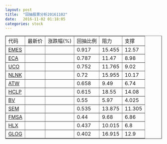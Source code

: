 ```yaml
---
layout: post
title:  "回抽股票分析20161102"
date:   2016-11-02 01:18:05
categories: stock
---
```

<script type="text/javascript">
var stockList = []
stockList.push('gb_emes');
stockList.push('gb_eca');
stockList.push('gb_uco');
stockList.push('gb_nlnk');
stockList.push('gb_atw');
stockList.push('gb_hclp');
stockList.push('gb_bv');
stockList.push('gb_sem');
stockList.push('gb_fmsa');
stockList.push('gb_hlx');
stockList.push('gb_glog');
</script>
<table border="1">
 <tr>
 <td>代码</td>
 <td>最新价</td>
 <td>涨跌幅(%)</td>
 <td>回抽比例</td>
 <td>阻力</td>
 <td>支撑</td>
</tr>
  <tr id="emes">
  <td><a href="http://stock.finance.sina.com.cn/usstock/quotes/EMES.html" target="_blank">EMES</a></td><td></td><td></td><td>0.917</td><td>15.455</td><td>12.57</td></tr>
  <tr id="eca">
  <td><a href="http://stock.finance.sina.com.cn/usstock/quotes/ECA.html" target="_blank">ECA</a></td><td></td><td></td><td>0.787</td><td>11.47</td><td>8.98</td></tr>
  <tr id="uco">
  <td><a href="http://stock.finance.sina.com.cn/usstock/quotes/UCO.html" target="_blank">UCO</a></td><td></td><td></td><td>0.752</td><td>11.765</td><td>9.02</td></tr>
  <tr id="nlnk">
  <td><a href="http://stock.finance.sina.com.cn/usstock/quotes/NLNK.html" target="_blank">NLNK</a></td><td></td><td></td><td>0.72</td><td>15.955</td><td>10.17</td></tr>
  <tr id="atw">
  <td><a href="http://stock.finance.sina.com.cn/usstock/quotes/ATW.html" target="_blank">ATW</a></td><td></td><td></td><td>0.658</td><td>9.49</td><td>6.74</td></tr>
  <tr id="hclp">
  <td><a href="http://stock.finance.sina.com.cn/usstock/quotes/HCLP.html" target="_blank">HCLP</a></td><td></td><td></td><td>0.615</td><td>18.55</td><td>14.08</td></tr>
  <tr id="bv">
  <td><a href="http://stock.finance.sina.com.cn/usstock/quotes/BV.html" target="_blank">BV</a></td><td></td><td></td><td>0.55</td><td>5.97</td><td>4.025</td></tr>
  <tr id="sem">
  <td><a href="http://stock.finance.sina.com.cn/usstock/quotes/SEM.html" target="_blank">SEM</a></td><td></td><td></td><td>0.535</td><td>13.875</td><td>11.305</td></tr>
  <tr id="fmsa">
  <td><a href="http://stock.finance.sina.com.cn/usstock/quotes/FMSA.html" target="_blank">FMSA</a></td><td></td><td></td><td>0.44</td><td>9.68</td><td>6.86</td></tr>
  <tr id="hlx">
  <td><a href="http://stock.finance.sina.com.cn/usstock/quotes/HLX.html" target="_blank">HLX</a></td><td></td><td></td><td>0.437</td><td>10.015</td><td>6.8</td></tr>
  <tr id="glog">
  <td><a href="http://stock.finance.sina.com.cn/usstock/quotes/GLOG.html" target="_blank">GLOG</a></td><td></td><td></td><td>0.402</td><td>16.915</td><td>12.9</td></tr>
</table>
